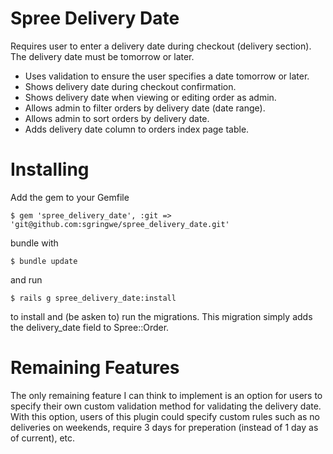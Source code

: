 Spree Delivery Date
=================

Requires user to enter a delivery date during checkout (delivery section). The delivery date must be tomorrow or later.

* Uses validation to ensure the user specifies a date tomorrow or later.
* Shows delivery date during checkout confirmation.
* Shows delivery date when viewing or editing order as admin.
* Allows admin to filter orders by delivery date (date range).
* Allows admin to sort orders by delivery date.
* Adds delivery date column to orders index page table.

Installing
=======

Add the gem to your Gemfile

    $ gem 'spree_delivery_date', :git => 'git@github.com:sgringwe/spree_delivery_date.git'

bundle with
  
    $ bundle update

and run

    $ rails g spree_delivery_date:install

to install and (be asken to) run the migrations. This migration simply adds the delivery_date field to Spree::Order.

Remaining Features
==================

The only remaining feature I can think to implement is an option for users to specify their own custom validation method
for validating the delivery date. With this option, users of this plugin could specify custom rules such as no deliveries
on weekends, require 3 days for preperation (instead of 1 day as of current), etc.

